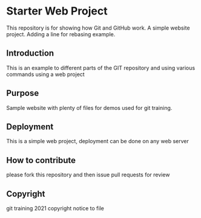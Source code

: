 # Starter Web Project

This repository is for showing how Git and GitHub work.  A simple website project.  Adding a line for rebasing example.

## Introduction
This is an example to different parts of the GIT repository and using various commands using a web project

## Purpose

Sample website with plenty of files for demos used for git training.

## Deployment
This is a simple web project, deployment can be done on any web server

## How to contribute
please fork this repository and then issue pull requests for review

## Copyright
git training 2021 copyright notice to file

